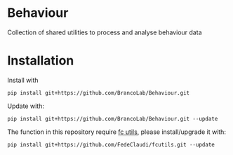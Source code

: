 # Behaviour
Collection of shared utilities to process and analyse behaviour data


# Installation
Install with
```
pip install git+https://github.com/BrancoLab/Behaviour.git
```

Update with:
```
pip install git+https://github.com/BrancoLab/Behaviour.git --update
```

The function in this repository require [fc utils](https://github.com/FedeClaudi/fcutils), please 
install/upgrade it with:
```
pip install git+https://github.com/FedeClaudi/fcutils.git --update
```